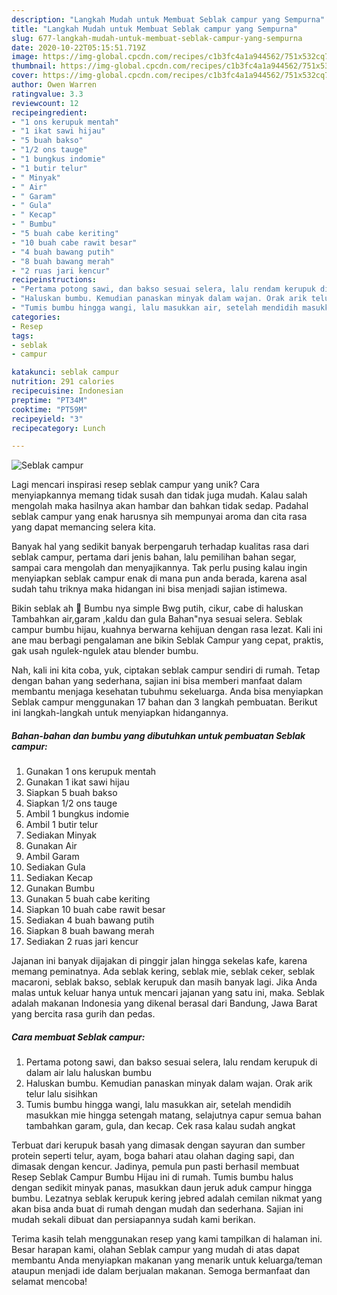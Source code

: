 ```yaml
---
description: "Langkah Mudah untuk Membuat Seblak campur yang Sempurna"
title: "Langkah Mudah untuk Membuat Seblak campur yang Sempurna"
slug: 677-langkah-mudah-untuk-membuat-seblak-campur-yang-sempurna
date: 2020-10-22T05:15:51.719Z
image: https://img-global.cpcdn.com/recipes/c1b3fc4a1a944562/751x532cq70/seblak-campur-foto-resep-utama.jpg
thumbnail: https://img-global.cpcdn.com/recipes/c1b3fc4a1a944562/751x532cq70/seblak-campur-foto-resep-utama.jpg
cover: https://img-global.cpcdn.com/recipes/c1b3fc4a1a944562/751x532cq70/seblak-campur-foto-resep-utama.jpg
author: Owen Warren
ratingvalue: 3.3
reviewcount: 12
recipeingredient:
- "1 ons kerupuk mentah"
- "1 ikat sawi hijau"
- "5 buah bakso"
- "1/2 ons tauge"
- "1 bungkus indomie"
- "1 butir telur"
- " Minyak"
- " Air"
- " Garam"
- " Gula"
- " Kecap"
- " Bumbu"
- "5 buah cabe keriting"
- "10 buah cabe rawit besar"
- "4 buah bawang putih"
- "8 buah bawang merah"
- "2 ruas jari kencur"
recipeinstructions:
- "Pertama potong sawi, dan bakso sesuai selera, lalu rendam kerupuk di dalam air lalu haluskan bumbu"
- "Haluskan bumbu. Kemudian panaskan minyak dalam wajan. Orak arik telur lalu sisihkan"
- "Tumis bumbu hingga wangi, lalu masukkan air, setelah mendidih masukkan mie hingga setengah matang, selajutnya capur semua bahan tambahkan garam, gula, dan kecap. Cek rasa kalau sudah angkat"
categories:
- Resep
tags:
- seblak
- campur

katakunci: seblak campur 
nutrition: 291 calories
recipecuisine: Indonesian
preptime: "PT34M"
cooktime: "PT59M"
recipeyield: "3"
recipecategory: Lunch

---
```



![Seblak campur](https://img-global.cpcdn.com/recipes/c1b3fc4a1a944562/751x532cq70/seblak-campur-foto-resep-utama.jpg)

Lagi mencari inspirasi resep seblak campur yang unik? Cara menyiapkannya memang tidak susah dan tidak juga mudah. Kalau salah mengolah maka hasilnya akan hambar dan bahkan tidak sedap. Padahal seblak campur yang enak harusnya sih mempunyai aroma dan cita rasa yang dapat memancing selera kita.

Banyak hal yang sedikit banyak berpengaruh terhadap kualitas rasa dari seblak campur, pertama dari jenis bahan, lalu pemilihan bahan segar, sampai cara mengolah dan menyajikannya. Tak perlu pusing kalau ingin menyiapkan seblak campur enak di mana pun anda berada, karena asal sudah tahu triknya maka hidangan ini bisa menjadi sajian istimewa.

Bikin seblak ah 🤤 Bumbu nya simple Bwg putih, cikur, cabe di haluskan Tambahkan air,garam ,kaldu dan gula Bahan&#34;nya sesuai selera. Seblak campur bumbu hijau, kuahnya berwarna kehijuan dengan rasa lezat. Kali ini ane mau berbagi pengalaman ane bikin Seblak Campur yang cepat, praktis, gak usah ngulek-ngulek atau blender bumbu.


Nah, kali ini kita coba, yuk, ciptakan seblak campur sendiri di rumah. Tetap dengan bahan yang sederhana, sajian ini bisa memberi manfaat dalam membantu menjaga kesehatan tubuhmu sekeluarga. Anda bisa menyiapkan Seblak campur menggunakan 17 bahan dan 3 langkah pembuatan. Berikut ini langkah-langkah untuk menyiapkan hidangannya.

<!--inarticleads1-->

##### Bahan-bahan dan bumbu yang dibutuhkan untuk pembuatan Seblak campur:

1. Gunakan 1 ons kerupuk mentah
1. Gunakan 1 ikat sawi hijau
1. Siapkan 5 buah bakso
1. Siapkan 1/2 ons tauge
1. Ambil 1 bungkus indomie
1. Ambil 1 butir telur
1. Sediakan  Minyak
1. Gunakan  Air
1. Ambil  Garam
1. Sediakan  Gula
1. Sediakan  Kecap
1. Gunakan  Bumbu
1. Gunakan 5 buah cabe keriting
1. Siapkan 10 buah cabe rawit besar
1. Sediakan 4 buah bawang putih
1. Siapkan 8 buah bawang merah
1. Sediakan 2 ruas jari kencur


Jajanan ini banyak dijajakan di pinggir jalan hingga sekelas kafe, karena memang peminatnya. Ada seblak kering, seblak mie, seblak ceker, seblak macaroni, seblak bakso, seblak kerupuk dan masih banyak lagi. Jika Anda malas untuk keluar hanya untuk mencari jajanan yang satu ini, maka. Seblak adalah makanan Indonesia yang dikenal berasal dari Bandung, Jawa Barat yang bercita rasa gurih dan pedas. 

<!--inarticleads2-->

##### Cara membuat Seblak campur:

1. Pertama potong sawi, dan bakso sesuai selera, lalu rendam kerupuk di dalam air lalu haluskan bumbu
1. Haluskan bumbu. Kemudian panaskan minyak dalam wajan. Orak arik telur lalu sisihkan
1. Tumis bumbu hingga wangi, lalu masukkan air, setelah mendidih masukkan mie hingga setengah matang, selajutnya capur semua bahan tambahkan garam, gula, dan kecap. Cek rasa kalau sudah angkat


Terbuat dari kerupuk basah yang dimasak dengan sayuran dan sumber protein seperti telur, ayam, boga bahari atau olahan daging sapi, dan dimasak dengan kencur. Jadinya, pemula pun pasti berhasil membuat Resep Seblak Campur Bumbu Hijau ini di rumah. Tumis bumbu halus dengan sedikit minyak panas, masukkan daun jeruk aduk campur hingga bumbu. Lezatnya seblak kerupuk kering jebred adalah cemilan nikmat yang akan bisa anda buat di rumah dengan mudah dan sederhana. Sajian ini mudah sekali dibuat dan persiapannya sudah kami berikan. 

Terima kasih telah menggunakan resep yang kami tampilkan di halaman ini. Besar harapan kami, olahan Seblak campur yang mudah di atas dapat membantu Anda menyiapkan makanan yang menarik untuk keluarga/teman ataupun menjadi ide dalam berjualan makanan. Semoga bermanfaat dan selamat mencoba!
